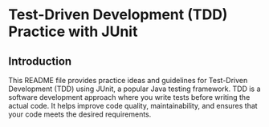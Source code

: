 # Test-Driven Development (TDD) Practice with JUnit
## Introduction

This README file provides practice ideas and guidelines for Test-Driven Development (TDD) using JUnit, a popular Java testing framework. TDD is a software development approach where you write tests before writing the actual code. It helps improve code quality, maintainability, and ensures that your code meets the desired requirements.
